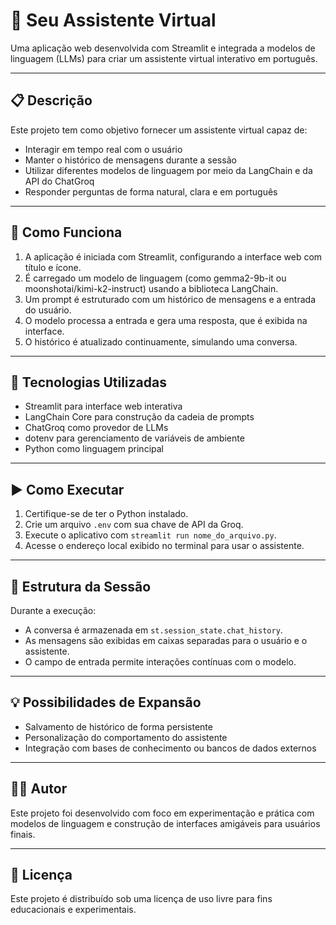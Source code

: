 # 🤖 Seu Assistente Virtual

Uma aplicação web desenvolvida com Streamlit e integrada a modelos de linguagem (LLMs) para criar um assistente virtual interativo em português.

---

## 📋 Descrição

Este projeto tem como objetivo fornecer um assistente virtual capaz de:

- Interagir em tempo real com o usuário
- Manter o histórico de mensagens durante a sessão
- Utilizar diferentes modelos de linguagem por meio da LangChain e da API do ChatGroq
- Responder perguntas de forma natural, clara e em português

---

## 🧠 Como Funciona

1. A aplicação é iniciada com Streamlit, configurando a interface web com título e ícone.
2. É carregado um modelo de linguagem (como gemma2-9b-it ou moonshotai/kimi-k2-instruct) usando a biblioteca LangChain.
3. Um prompt é estruturado com um histórico de mensagens e a entrada do usuário.
4. O modelo processa a entrada e gera uma resposta, que é exibida na interface.
5. O histórico é atualizado continuamente, simulando uma conversa.

---

## 🔧 Tecnologias Utilizadas

- Streamlit para interface web interativa
- LangChain Core para construção da cadeia de prompts
- ChatGroq como provedor de LLMs
- dotenv para gerenciamento de variáveis de ambiente
- Python como linguagem principal

---

## ▶️ Como Executar

1. Certifique-se de ter o Python instalado.
2. Crie um arquivo `.env` com sua chave de API da Groq.
3. Execute o aplicativo com `streamlit run nome_do_arquivo.py`.
4. Acesse o endereço local exibido no terminal para usar o assistente.

---

## 📂 Estrutura da Sessão

Durante a execução:

- A conversa é armazenada em `st.session_state.chat_history`.
- As mensagens são exibidas em caixas separadas para o usuário e o assistente.
- O campo de entrada permite interações contínuas com o modelo.

---

## 💡 Possibilidades de Expansão

- Salvamento de histórico de forma persistente
- Personalização do comportamento do assistente
- Integração com bases de conhecimento ou bancos de dados externos

---

## 🧑‍💻 Autor

Este projeto foi desenvolvido com foco em experimentação e prática com modelos de linguagem e construção de interfaces amigáveis para usuários finais.

---

## 📜 Licença

Este projeto é distribuído sob uma licença de uso livre para fins educacionais e experimentais.

